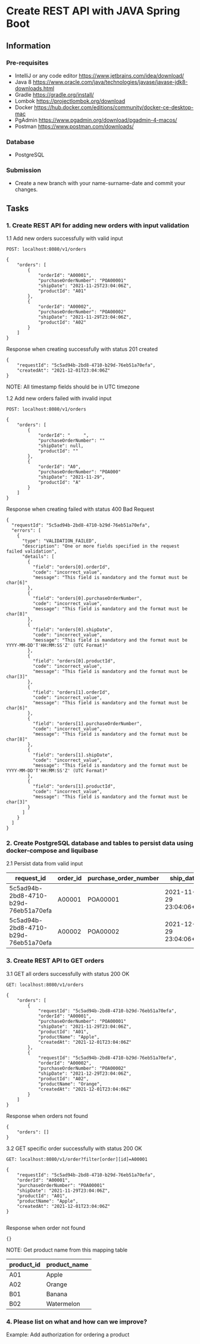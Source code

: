 # Create REST API with JAVA Spring Boot
## Information
### Pre-requisites
- IntelliJ or any code editor https://www.jetbrains.com/idea/download/
- Java 8 https://www.oracle.com/java/technologies/javase/javase-jdk8-downloads.html
- Gradle https://gradle.org/install/
- Lombok https://projectlombok.org/download
- Docker https://hub.docker.com/editions/community/docker-ce-desktop-mac
- PgAdmin https://www.pgadmin.org/download/pgadmin-4-macos/
- Postman https://www.postman.com/downloads/

### Database
- PostgreSQL

### Submission
- Create a new branch with your name-surname-date and commit your changes.

## Tasks

### 1. Create REST API for adding new orders with input validation

1.1 Add new orders successfully with valid input
```
POST: localhost:8080/v1/orders

{
    "orders": [
        {
            "orderId": "A00001",
            "purchaseOrderNumber": "POA00001"
            "shipDate": "2021-11-25T23:04:06Z",
            "productId": "A01"
        },
        {
            "orderId": "A00002",
            "purchaseOrderNumber": "POA00002"
            "shipDate": "2021-11-29T23:04:06Z",
            "productId": "A02"
        }
    ]
}
```
Response when creating successfully with status 201 created
```
{
    "requestId": "5c5ad94b-2bd8-4710-b29d-76eb51a70efa",
    "createdAt": "2021-12-01T23:04:06Z"
}

```
NOTE: All timestamp fields should be in UTC timezone

1.2 Add new orders failed with invalid input
```
POST: localhost:8080/v1/orders

{
    "orders": [
        {
            "orderId": "     ",
            "purchaseOrderNumber": ""
            "shipDate": null,
            "productId": ""
        },
        {
            "orderId": "A0",
            "purchaseOrderNumber": "POA000"
            "shipDate": "2021-11-29",
            "productId": "A"
        }
    ]
}
```
Response when creating failed with status 400 Bad Request
```
{
  "requestId": "5c5ad94b-2bd8-4710-b29d-76eb51a70efa",
  "errors": [
    {
      "type": "VALIDATION_FAILED",
      "description": "One or more fields specified in the request failed validation",
      "details": [
        {
          "field": "orders[0].orderId",
          "code": "incorrect_value",
          "message": "This field is mandatory and the format must be char[6]"
        },
        {
          "field": "orders[0].purchaseOrderNumber",
          "code": "incorrect_value",
          "message": "This field is mandatory and the format must be char[8]"
        },
        {
          "field": "orders[0].shipDate",
          "code": "incorrect_value",
          "message": "This field is mandatory and the format must be YYYY-MM-DD'T'HH:MM:SS'Z' (UTC Format)"
        },
        {
          "field": "orders[0].productId",
          "code": "incorrect_value",
          "message": "This field is mandatory and the format must be char[3]"
        },
        {
          "field": "orders[1].orderId",
          "code": "incorrect_value",
          "message": "This field is mandatory and the format must be char[6]"
        },
        {
          "field": "orders[1].purchaseOrderNumber",
          "code": "incorrect_value",
          "message": "This field is mandatory and the format must be char[8]"
        },
        {
          "field": "orders[1].shipDate",
          "code": "incorrect_value",
          "message": "This field is mandatory and the format must be YYYY-MM-DD'T'HH:MM:SS'Z' (UTC Format)"
        },
        {
          "field": "orders[1].productId",
          "code": "incorrect_value",
          "message": "This field is mandatory and the format must be char[3]"
        }
      ]
    }
  ]
}

```

### 2. Create PostgreSQL database and tables to persist data using docker-compose and liquibase

2.1 Persist data from valid input

request_id  | order_id  |   purchase_order_number |   ship_date | product_id | created_at |
------------- | ------------- | ------------- | ------------- | ------------- | -------------
5c5ad94b-2bd8-4710-b29d-76eb51a70efa  | A00001  | POA00001  | 2021-11-29 23:04:06+00  |  A01  |  2021-12-01 23:04:06+00
5c5ad94b-2bd8-4710-b29d-76eb51a70efa  | A00002  |  POA00002 | 2021-12-29 23:04:06+00  |  A02  |  2021-12-01 23:04:06+00

### 3. Create REST API to GET orders

3.1 GET all orders successfully with status 200 OK

```
GET: localhost:8080/v1/orders

{
	"orders": [
		{
			"requestId": "5c5ad94b-2bd8-4710-b29d-76eb51a70efa",
			"orderId": "A00001",
			"purchaseOrderNumber": "POA00001"
			"shipDate": "2021-11-29T23:04:06Z",
			"productId": "A01",
			"productName": "Apple",
			"createdAt": "2021-12-01T23:04:06Z"
		},
		{
			"requestId": "5c5ad94b-2bd8-4710-b29d-76eb51a70efa",
			"orderId": "A00002",
			"purchaseOrderNumber": "POA00002"
			"shipDate": "2021-12-29T23:04:06Z",
			"productId": "A02",
			"productName": "Orange",
			"createdAt": "2021-12-01T23:04:06Z"
		}
	]
}
```
Response when orders not found
```
{
	"orders": []
}
```

3.2 GET specific order successfully with status 200 OK

```
GET: localhost:8080/v1/order?filter[order][id]=A00001

{
    "requestId": "5c5ad94b-2bd8-4710-b29d-76eb51a70efa",
    "orderId": "A00001",
    "purchaseOrderNumber": "POA00001"
    "shipDate": "2021-11-29T23:04:06Z",
    "productId": "A01",
    "productName": "Apple",
    "createdAt": "2021-12-01T23:04:06Z"
}
	
```

Response when order not found
```
{}
```

NOTE: Get product name from this mapping table

product_id    |  product_name  |   
------------- | ------------- | 
A01  | Apple
A02  | Orange
B01  | Banana
B02  | Watermelon

### 4. Please list on what and how can we improve?
Example: Add authorization for ordering a product